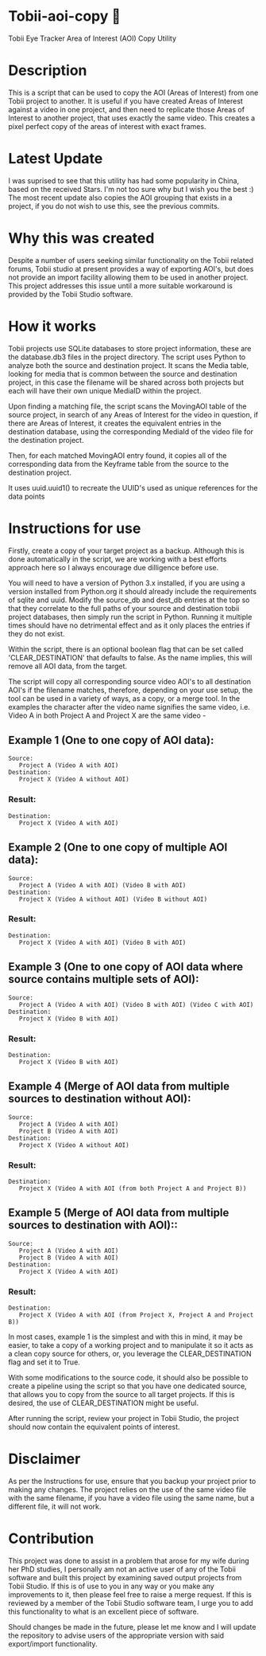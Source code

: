 # Tobii-aoi-copy 👀

Tobii Eye Tracker Area of Interest (AOI) Copy Utility

# Description

This is a script that can be used to copy the AOI (Areas of Interest) from one Tobii project to another.  It is useful if you have created Areas of Interest against a video in one project, and then need to replicate those Areas of Interest to another project, that uses exactly the same video.  This creates a pixel perfect copy of the areas of interest with exact frames.

# Latest Update

I was suprised to see that this utility has had some popularity in China, based on the received Stars.  I'm not too sure why but I wish you the best :)
The most recent update also copies the AOI grouping that exists in a project, if you do not wish to use this, see the previous commits.

# Why this was created

Despite a number of users seeking similar functionality on the Tobii related forums, Tobii studio at present provides a way of exporting AOI's, but does not provide an import facility allowing them to be used in another project.  This project addresses this issue until a more suitable workaround is provided by the Tobii Studio software.

# How it works

Tobii projects use SQLite databases to store project information, these are the database.db3 files in the project directory.  The script uses Python to analyze both the source and destination project.  It scans the Media table, looking for media that is common between the source and destination project, in this case the filename will be shared across both projects but each will have their own unique MediaID within the project.

Upon finding a matching file, the script scans the MovingAOI table of the source project, in search of any Areas of Interest for the video in question, if there are Areas of Interest, it creates the equivalent entries in the destination database, using the corresponding MediaId of the video file for the destination project.

Then, for each matched MovingAOI entry found, it copies all of the corresponding data from the Keyframe table from the source to the destination project.

It uses uuid.uuid1() to recreate the UUID's used as unique references for the data points

# Instructions for use

Firstly, create a copy of your target project as a backup.  Although this is done automatically in the script, we are working with a best efforts approach here so I always encourage due dilligence before use.

You will need to have a version of Python 3.x installed, if you are using a version installed from Python.org it should already include the requirements of sqlite and uuid.  Modify the source_db and dest_db entries at the top so that they correlate to the full paths of your source and destination tobii project databases, then simply run the script in Python.  Running it multiple times should have no detrimental effect and as it only places the entries if they do not exist.

Within the script, there is an optional boolean flag that can be set called 'CLEAR_DESTINATION' that defaults to false.  As the name implies, this will remove all AOI data, from the target.

The script will copy all corresponding source video AOI's to all destination AOI's if the filename matches, therefore, depending on your use setup, the tool can be used in a variety of ways, as a copy, or a merge tool.  In the examples the character after the video name signifies the same video, i.e. Video A in both Project A and Project X are the same video -

## Example 1 (One to one copy of AOI data):

```
Source: 
   Project A (Video A with AOI)
Destination: 
   Project X (Video A without AOI)
```

### Result:

```
Destination:
   Project X (Video A with AOI)
```

## Example 2 (One to one copy of multiple AOI data):

```
Source: 
   Project A (Video A with AOI) (Video B with AOI) 
Destination: 
   Project X (Video A without AOI) (Video B without AOI)
```

### Result:

```
Destination: 
   Project X (Video A with AOI) (Video B with AOI)
```

## Example 3 (One to one copy of AOI data where source contains multiple sets of AOI):

```
Source: 
   Project A (Video A with AOI) (Video B with AOI) (Video C with AOI)
Destination: 
   Project X (Video B with AOI)
```

### Result:

```
Destination: 
   Project X (Video B with AOI)
```

## Example 4 (Merge of AOI data from multiple sources to destination without AOI):

```
Source: 
   Project A (Video A with AOI)
   Project B (Video A with AOI)
Destination: 
   Project X (Video A without AOI)
```

### Result:

```
Destination: 
   Project X (Video A with AOI (from both Project A and Project B))
```

## Example 5 (Merge of AOI data from multiple sources to destination with AOI)::

```
Source: 
   Project A (Video A with AOI)
   Project B (Video A with AOI)
Destination: 
   Project X (Video A with AOI)
```

### Result:

```
Destination: 
   Project X (Video A with AOI (from Project X, Project A and Project B))
```

In most cases, example 1 is the simplest and with this in mind, it may be easier, to take a copy of a working project and to manipulate it so it acts as a clean copy source for others, or, you leverage the CLEAR_DESTINATION flag and set it to True.  

With some modifications to the source code, it should also be possible to create a pipeline using the script so that you have one dedicated source, that allows you to copy from the source to all target projects.  If this is desired, the use of CLEAR_DESTINATION might be useful.

After running the script, review your project in Tobii Studio, the project should now contain the equivalent points of interest.

# Disclaimer

As per the Instructions for use, ensure that you backup your project prior to making any changes.  The project relies on the use of the same video file with the same filename, if you have a video file using the same name, but a different file, it will not work.

# Contribution

This project was done to assist in a problem that arose for my wife during her PhD studies, I personally am not an active user of any of the Tobii software and built this project by examining saved output projects from Tobii Studio.  If this is of use to you in any way or you make any improvements to it, then please feel free to raise a merge request.  If this is reviewed by a member of the Tobii Studio software team, I urge you to add this functionality to what is an excellent piece of software.

Should changes be made in the future, please let me know and I will update the repository to advise users of the appropriate version with said export/import functionality.
